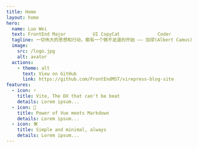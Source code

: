 ```yaml
---
title: Home
layout: home
hero:
  name: Luo Wei
  text: FrontEnd Major          UI CopyCat              Coder
  tagline: 一切伟大的思想和行动，都有一个微不足道的开始 —— 加缪(Albert Camus)
  image:
    src: /logo.jpg
    alt: avator
  actions:
    - theme: alt
      text: View on GitHub
      link: https://github.com/FrontEndMST/virepress-blog-site
features:
  - icon: ⚡️
    title: Vite, The DX that can't be beat
    details: Lorem ipsum...
  - icon: 🖖
    title: Power of Vue meets Markdown
    details: Lorem ipsum...
  - icon: 🛠️
    title: Simple and minimal, always
    details: Lorem ipsum...
---
```

